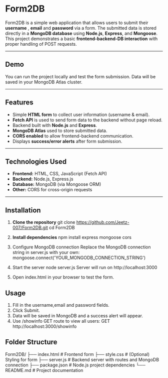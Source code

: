 # Form2DB

Form2DB is a simple web application that allows users to submit their **username** , **email** and **password** via a form. The submitted data is stored directly in a **MongoDB database** using **Node.js**, **Express**, and **Mongoose**. This project demonstrates a basic **frontend-backend-DB interaction** with proper handling of POST requests.

---

## Demo

You can run the project locally and test the form submission. Data will be saved in your MongoDB Atlas cluster.

---

## Features

- Simple **HTML form** to collect user information (username & email).  
- **Fetch API** is used to send form data to the backend without page reload.  
- Backend built with **Node.js** and **Express**.  
- **MongoDB Atlas** used to store submitted data.  
- **CORS enabled** to allow frontend-backend communication.  
- Displays **success/error alerts** after form submission.  

---

## Technologies Used

- **Frontend:** HTML, CSS, JavaScript (Fetch API)  
- **Backend:** Node.js, Express.js  
- **Database:** MongoDB (via Mongoose ORM)  
- **Other:** CORS for cross-origin requests  

---

## Installation

1. **Clone the repository**
git clone https://github.com/Jeetz-007/Form2DB.git
cd Form2DB

2. **Install dependencies**
npm install express mongoose cors

3. Configure MongoDB connection
    Replace the MongoDB connection string in server.js with your own:
    mongoose.connect('YOUR_MONGODB_CONNECTION_STRING')

4. Start the server
    node server.js
    Server will run on http://localhost:3000

5. Open index.html in your browser to test the form.


## Usage
1. Fill in the username,email and password fields.
2. Click Submit.
3. Data will be saved in MongoDB and a success alert will appear.
4. Use /showinfo GET route to view all users:
    GET http://localhost:3000/showinfo

## Folder Structure
Form2DB/
├── index.html       # Frontend form
├── style.css        # (Optional) Styling for form
├── server.js        # Backend server with routes and MongoDB connection
├── package.json     # Node.js project dependencies
└── README.md        # Project documentation
